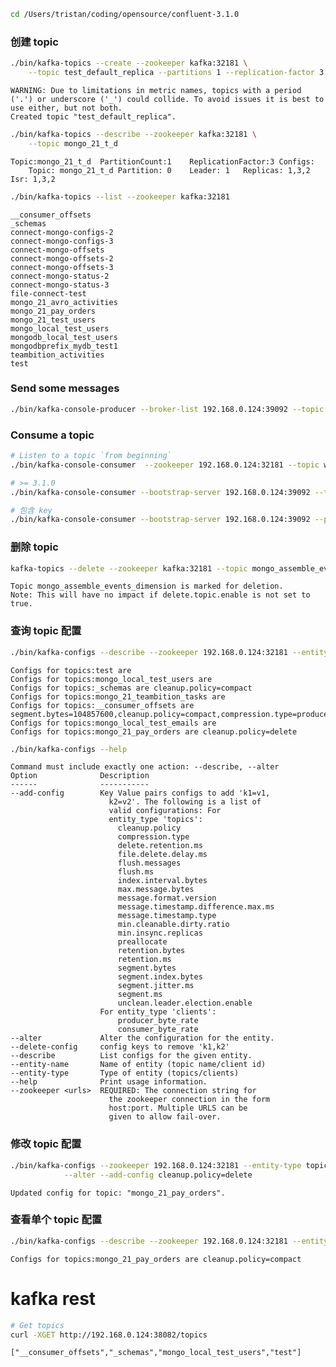

```bash
cd /Users/tristan/coding/opensource/confluent-3.1.0
```

    

### 创建 topic


```bash
./bin/kafka-topics --create --zookeeper kafka:32181 \
    --topic test_default_replica --partitions 1 --replication-factor 3
```

    WARNING: Due to limitations in metric names, topics with a period ('.') or underscore ('_') could collide. To avoid issues it is best to use either, but not both.
    Created topic "test_default_replica".



```bash
./bin/kafka-topics --describe --zookeeper kafka:32181 \
    --topic mongo_21_t_d
```

    Topic:mongo_21_t_d	PartitionCount:1	ReplicationFactor:3	Configs:
    	Topic: mongo_21_t_d	Partition: 0	Leader: 1	Replicas: 1,3,2	Isr: 1,3,2



```bash
./bin/kafka-topics --list --zookeeper kafka:32181
```

    __consumer_offsets
    _schemas
    connect-mongo-configs-2
    connect-mongo-configs-3
    connect-mongo-offsets
    connect-mongo-offsets-2
    connect-mongo-offsets-3
    connect-mongo-status-2
    connect-mongo-status-3
    file-connect-test
    mongo_21_avro_activities
    mongo_21_pay_orders
    mongo_21_test_users
    mongo_local_test_users
    mongodb_local_test_users
    mongodbprefix_mydb_test1
    teambition_activities
    test


### Send some messages


```bash
./bin/kafka-console-producer --broker-list 192.168.0.124:39092 --topic test
```

    

### Consume a topic


```bash
# Listen to a topic `from beginning`
./bin/kafka-console-consumer  --zookeeper 192.168.0.124:32181 --topic wikipedia-raw --from-beginning

# >= 3.1.0
./bin/kafka-console-consumer --bootstrap-server 192.168.0.124:39092 --topic test --from-beginning

# 包含 key
./bin/kafka-console-consumer --bootstrap-server 192.168.0.124:39092 --property print.key=true --topic test --from-beginning
```

### 删除 topic


```bash
kafka-topics --delete --zookeeper kafka:32181 --topic mongo_assemble_events_dimension
```

    Topic mongo_assemble_events_dimension is marked for deletion.
    Note: This will have no impact if delete.topic.enable is not set to true.


### 查询 topic 配置


```bash
./bin/kafka-configs --describe --zookeeper 192.168.0.124:32181 --entity-type topics
```

    Configs for topics:test are 
    Configs for topics:mongo_local_test_users are 
    Configs for topics:_schemas are cleanup.policy=compact
    Configs for topics:mongo_21_teambition_tasks are 
    Configs for topics:__consumer_offsets are segment.bytes=104857600,cleanup.policy=compact,compression.type=producer
    Configs for topics:mongo_local_test_emails are 
    Configs for topics:mongo_21_pay_orders are cleanup.policy=delete



```bash
./bin/kafka-configs --help
```

    Command must include exactly one action: --describe, --alter
    Option              Description                            
    ------              -----------                            
    --add-config        Key Value pairs configs to add 'k1=v1, 
                          k2=v2'. The following is a list of   
                          valid configurations: For            
                          entity_type 'topics':                
                        	cleanup.policy                        
                        	compression.type                      
                        	delete.retention.ms                   
                        	file.delete.delay.ms                  
                        	flush.messages                        
                        	flush.ms                              
                        	index.interval.bytes                  
                        	max.message.bytes                     
                        	message.format.version                
                        	message.timestamp.difference.max.ms   
                        	message.timestamp.type                
                        	min.cleanable.dirty.ratio             
                        	min.insync.replicas                   
                        	preallocate                           
                        	retention.bytes                       
                        	retention.ms                          
                        	segment.bytes                         
                        	segment.index.bytes                   
                        	segment.jitter.ms                     
                        	segment.ms                            
                        	unclean.leader.election.enable        
                        For entity_type 'clients':             
                        	producer_byte_rate                    
                        	consumer_byte_rate                    
    --alter             Alter the configuration for the entity.
    --delete-config     config keys to remove 'k1,k2'          
    --describe          List configs for the given entity.     
    --entity-name       Name of entity (topic name/client id)  
    --entity-type       Type of entity (topics/clients)        
    --help              Print usage information.               
    --zookeeper <urls>  REQUIRED: The connection string for    
                          the zookeeper connection in the form 
                          host:port. Multiple URLS can be      
                          given to allow fail-over.            


### 修改 topic 配置


```bash
./bin/kafka-configs --zookeeper 192.168.0.124:32181 --entity-type topics --entity-name mongo_21_pay_orders \
            --alter --add-config cleanup.policy=delete
```

    Updated config for topic: "mongo_21_pay_orders".


### 查看单个 topic 配置


```bash
./bin/kafka-configs --describe --zookeeper 192.168.0.124:32181 --entity-type topics --entity-name mongo_21_pay_orders
```

    Configs for topics:mongo_21_pay_orders are cleanup.policy=compact


# kafka rest


```bash
# Get topics
curl -XGET http://192.168.0.124:38082/topics
```

    ["__consumer_offsets","_schemas","mongo_local_test_users","test"]
